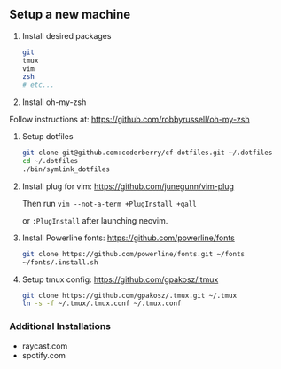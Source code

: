 ## Setup a new machine

1. Install desired packages

    ```sh
    git
    tmux
    vim
    zsh
    # etc...
    ```

1. Install oh-my-zsh

  Follow instructions at: https://github.com/robbyrussell/oh-my-zsh

1. Setup dotfiles

    ```sh
    git clone git@github.com:coderberry/cf-dotfiles.git ~/.dotfiles
    cd ~/.dotfiles
    ./bin/symlink_dotfiles
    ```

1. Install plug for vim: https://github.com/junegunn/vim-plug

    Then run `vim --not-a-term +PlugInstall +qall`

    or `:PlugInstall` after launching neovim.

1. Install Powerline fonts: https://github.com/powerline/fonts

    ```sh
    git clone https://github.com/powerline/fonts.git ~/fonts
    ~/fonts/.install.sh
    ```

1. Setup tmux config: https://github.com/gpakosz/.tmux

    ```sh
    git clone https://github.com/gpakosz/.tmux.git ~/.tmux
    ln -s -f ~/.tmux/.tmux.conf ~/.tmux.conf
    ```


### Additional Installations

- raycast.com
- spotify.com

